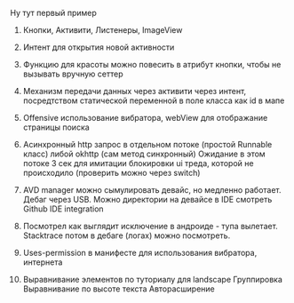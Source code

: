 Ну тут первый пример
1) Кнопки, Активити, Листенеры, ImageView

2) Интент для открытия новой активности

3) Функцию для красоты можно повесить в атрибут кнопки, чтобы не вызывать вручную сеттер

4) Механизм передачи данных через активити через интент, посредтством статической переменной в поле класса как id в мапе

5) Оffensive использование вибратора, webView для отображание страницы поиска

6) Асинхронный http запрос в отдельном потоке (простой Runnable класс) либой okhttp (сам метод синхронный)
Ожидание в этом потоке 3 сек для имитации блокировки ui треда, которой не происходило (проверить можно через switch)

7) AVD manager можно сымулировать девайс, но медленно работает. Дебаг через USB. Можно директории на девайсе в IDE смотреть
Github IDE integration

8) Посмотрел как выглядит исключение в андроиде - тупа вылетает. Stacktrace потом в дебаге (логах) можно посмотреть.

9) Uses-permission в манифесте для использования вибратора, интернета

10) Выравнивание элементов по туториалу для landscape 
	Группировка
	Выравнивание по высоте текста
	Авторасширение